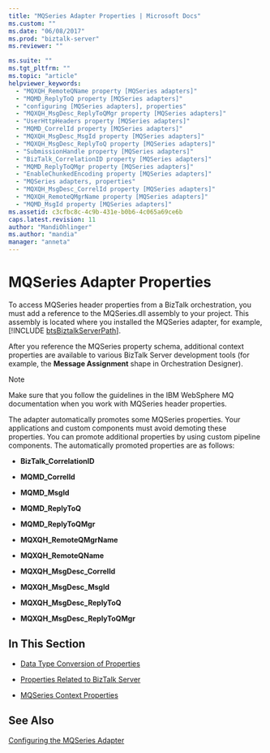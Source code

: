 ```yaml
---
title: "MQSeries Adapter Properties | Microsoft Docs"
ms.custom: ""
ms.date: "06/08/2017"
ms.prod: "biztalk-server"
ms.reviewer: ""

ms.suite: ""
ms.tgt_pltfrm: ""
ms.topic: "article"
helpviewer_keywords: 
  - "MQXQH_RemoteQName property [MQSeries adapters]"
  - "MQMD_ReplyToQ property [MQSeries adapters]"
  - "configuring [MQSeries adapters], properties"
  - "MQXQH_MsgDesc_ReplyToQMgr property [MQSeries adapters]"
  - "UserHttpHeaders property [MQSeries adapters]"
  - "MQMD_CorrelId property [MQSeries adapters]"
  - "MQXQH_MsgDesc_MsgId property [MQSeries adapters]"
  - "MQXQH_MsgDesc_ReplyToQ property [MQSeries adapters]"
  - "SubmissionHandle property [MQSeries adapters]"
  - "BizTalk_CorrelationID property [MQSeries adapters]"
  - "MQMD_ReplyToQMgr property [MQSeries adapters]"
  - "EnableChunkedEncoding property [MQSeries adapters]"
  - "MQSeries adapters, properties"
  - "MQXQH_MsgDesc_CorrelId property [MQSeries adapters]"
  - "MQXQH_RemoteQMgrName property [MQSeries adapters]"
  - "MQMD_MsgId property [MQSeries adapters]"
ms.assetid: c3cfbc8c-4c9b-431e-b0b6-4c065a69ce6b
caps.latest.revision: 11
author: "MandiOhlinger"
ms.author: "mandia"
manager: "anneta"
---
```

# MQSeries Adapter Properties
To access MQSeries header properties from a BizTalk orchestration, you must add a reference to the MQSeries.dll assembly to your project. This assembly is located where you installed the MQSeries adapter, for example, [!INCLUDE [btsBiztalkServerPath](../includes/btsbiztalkserverpath-md.md)].  
  
 After you reference the MQSeries property schema, additional context properties are available to various BizTalk Server development tools (for example, the **Message Assignment** shape in Orchestration Designer).  
  
> [!NOTE]
>  Make sure that you follow the guidelines in the IBM WebSphere MQ documentation when you work with MQSeries header properties.  
  
 The adapter automatically promotes some MQSeries properties. Your applications and custom components must avoid demoting these properties. You can promote additional properties by using custom pipeline components. The automatically promoted properties are as follows:  
  
-   **BizTalk_CorrelationID**  
  
-   **MQMD_CorrelId**  
  
-   **MQMD_MsgId**  
  
-   **MQMD_ReplyToQ**  
  
-   **MQMD_ReplyToQMgr**  
  
-   **MQXQH_RemoteQMgrName**  
  
-   **MQXQH_RemoteQName**  
  
-   **MQXQH_MsgDesc_CorrelId**  
  
-   **MQXQH_MsgDesc_MsgId**  
  
-   **MQXQH_MsgDesc_ReplyToQ**  
  
-   **MQXQH_MsgDesc_ReplyToQMgr**  
  
## In This Section  
  
-   [Data Type Conversion of Properties](../core/data-type-conversion-of-properties.md)  
  
-   [Properties Related to BizTalk Server](../core/properties-related-to-biztalk-server.md)  
  
-   [MQSeries Context Properties](../core/mqseries-context-properties.md)  
  
## See Also  
 [Configuring the MQSeries Adapter](../core/configuring-the-mqseries-adapter.md)